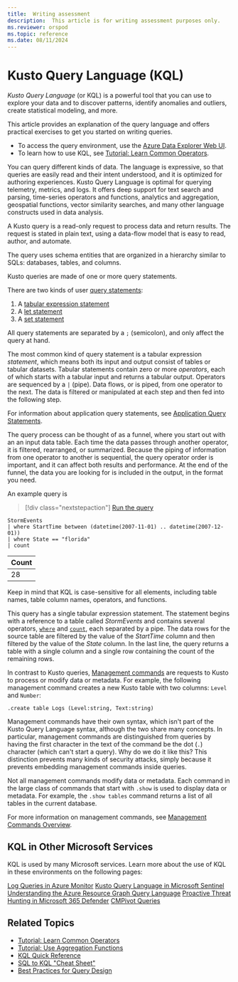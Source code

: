 ```yaml
---
title:  Writing assessment
description:  This article is for writing assessment purposes only.
ms.reviewer: orspod
ms.topic: reference
ms.date: 08/11/2024
---
```

# Kusto Query Language (KQL)

_Kusto Query Language_ (or KQL) is a powerful tool that you can use to explore your data and to discover patterns, identify anomalies and outliers, create statistical modeling, and more. 

This article provides an explanation of the query language and offers practical exercises to get you started on writing queries.

 - To access the query environment, use the [Azure Data Explorer Web UI](https://dataexplorer.azure.com/). 
 - To learn how to use KQL, see [Tutorial: Learn Common Operators](tutorials/learn-common-operators.md).

You can query different kinds of data. The language is expressive, so that queries are easily read and their intent understood, and it is optimized for authoring experiences. Kusto Query Language is optimal for querying telemetry, metrics, and logs. It offers deep support for text search and parsing, time-series operators and functions, analytics and aggregation, geospatial functions, vector similarity searches, and many other language constructs used in data analysis. 

A Kusto query is a read-only request to process data and return results. The request is stated in plain text, using a data-flow model that is easy to read, author, and automate. 

The query uses schema entities that are organized in a hierarchy similar to SQLs: databases, tables, and columns.

Kusto queries are made of one or more query statements.

There are two kinds of user [query statements](statements.md):

1. A [tabular expression statement](tabular-expression-statements.md)
1. A [let statement](let-statement.md)
1. A [set statement](set-statement.md)

All query statements are separated by a `;` (semicolon), and only affect the query at hand.

The most common kind of query statement is a tabular expression *statement*, which means both its input and output consist of tables or tabular datasets. Tabular statements contain zero or more *operators*, each of which starts with a tabular input and returns a tabular output. Operators are sequenced by a `|` (pipe). Data flows, or is piped, from one operator to the next. The data is filtered or manipulated at each step and then fed into the following step.

For information about application query statements, see [Application Query Statements](statements.md#application-query-statements).

The query process can be thought of as a funnel, where you start out with an an input data table. Each time the data passes through another operator, it is filtered, rearranged, or summarized. Because the piping of information from one operator to another is sequential, the query operator order is important, and it can affect both results and performance. At the end of the funnel, the data you are looking for is included in the output, in the format you need.

An example query is 

> [!div class="nextstepaction"]
> <a href="https://dataexplorer.azure.com/clusters/help/databases/Samples?query=H4sIAAAAAAAAAwsuyS/KdS1LzSspVuCqUSjPSC1KVQguSSwqCcnMTVVISi0pT03NU9BISSxJLQGKaBgZGJjrGhrqGhhqKujpKaCJG4HENZENKklVsLVVUHLz8Q/ydHFUUgDZkpxfmlcCAIItD6l6AAAA" target="_blank">Run the query</a>

```kusto
StormEvents 
| where StartTime between (datetime(2007-11-01) .. datetime(2007-12-01))
| where State == "florida"  
| count 
```

|Count|
|-----|
|   28|

Keep in mind that KQL is case-sensitive for all elements, including table names, table column names, operators, and functions.

This query has a single tabular expression statement. The statement begins with a reference to a table called *StormEvents* and contains several operators, [`where`](where-operator.md) and [`count`](count-operator.md), each separated by a pipe. 
The data rows for the source table are filtered by the value of the *StartTime* column and then filtered by the value of the *State* column. 
In the last line, the query returns a table with a single column and a single row containing the count of the remaining rows.

In contrast to Kusto queries, [Management commands](../management/index.md) are requests to Kusto to process or modify data or metadata. For example, the following management command creates a new Kusto table with two columns: `Level` and `Number`:

```kusto
.create table Logs (Level:string, Text:string)
```

Management commands have their own syntax, which isn't part of the Kusto Query Language syntax, although the two share many concepts. In particular, management commands are distinguished from queries by having the first character in the text of the command be the dot (`.`) character (which can't start a query). Why do we do it like this? This distinction prevents many kinds of security attacks, simply because it prevents embedding management commands inside queries.

Not all management commands modify data or metadata. Each command in the large class of commands that start with `.show` is used to display data or metadata. For example, the `.show tables` command returns a list of all tables in the current database.

For more information on management commands, see [Management Commands Overview](../management/index.md).

## KQL in Other Microsoft Services

KQL is used by many Microsoft services. Learn more about the use of KQL in these environments on the following pages:

[Log Queries in Azure Monitor](/azure/azure-monitor/logs/log-query-overview)
[Kusto Query Language in Microsoft Sentinel](/azure/sentinel/kusto-overview)
[Understanding the Azure Resource Graph Query Language](/azure/governance/resource-graph/concepts/query-language)
[Proactive Threat Hunting in Microsoft 365 Defender](/microsoft-365/security/defender/advanced-hunting-overview)
[CMPivot Queries](/mem/configmgr/core/servers/manage/cmpivot-overview#queries)

## Related Topics

* [Tutorial: Learn Common Operators](tutorials/learn-common-operators.md)
* [Tutorial: Use Aggregation Functions](tutorials/use-aggregation-functions.md)
* [KQL Quick Reference](kql-quick-reference.md)
* [SQL to KQL "Cheat Sheet"](sql-cheat-sheet.md)
* [Best Practices for Query Design](best-practices.md)
